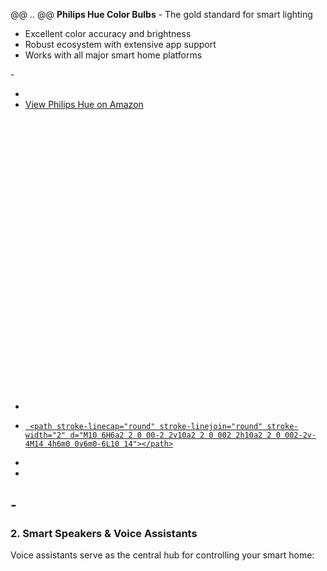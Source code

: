 @@ .. @@
 **Philips Hue Color Bulbs** - The gold standard for smart lighting
 - Excellent color accuracy and brightness
 - Robust ecosystem with extensive app support
 - Works with all major smart home platforms

-<div class="amazon-product-cta">
-  <a href="https://amazon.com/dp/B07354SP1C?tag=blickselp-20" target="_blank" rel="nofollow sponsored" class="amazon-btn">
-    View Philips Hue on Amazon
-    <svg class="w-4 h-4" fill="none" stroke="currentColor" viewBox="0 0 24 24">
-      <path stroke-linecap="round" stroke-linejoin="round" stroke-width="2" d="M10 6H6a2 2 0 00-2 2v10a2 2 0 002 2h10a2 2 0 002-2v-4M14 4h6m0 0v6m0-6L10 14"></path>
-    </svg>
-  </a>
-</div>
-
 ### 2. Smart Speakers & Voice Assistants

 Voice assistants serve as the central hub for controlling your smart home: